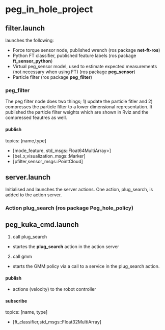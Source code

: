 # peg_in_hole_project

## filter.launch
launches the following:
* Force torque sensor node, published wrench (ros package **net-ft-ros**)
* Python FT classifier, published feature labels (ros package **ft_sensor_python**)
* Virtual peg_sensor model, used to estimate expected measurements 
  (not necessary when using FT) (ros package **peg_sensor**)
* Particle filter (ros package **peg_filter**)

### peg_filter

The peg filter node does two things; 1) update the particle fitler and 2) compresses the particle filter
to a lower dimensional representation. It published the particle filter weights which are shown in Rviz and 
the compressed feautres as well.
#### publish
topics: [name,type]
* [mode_feature, std_msgs::Float64MultiArray>]
* [bel_x,visualization_msgs::Marker]
* [pfilter,sensor_msgs::PointCloud]

## server.launch
Initialised and launches the server actions. One action, plug_search, is added to the action server.

### Action plug_search (ros package Peg_hole_policy)

## peg_kuka_cmd.launch

1. call plug_search
  * startes the **plug_search** action in the action server
2. call gmm
  * starts the GMM policy via a call to a service in the plug_search action.

#### publish
* actions (velocity) to the robot controller
#### subscribe
topics: [name, type]
* [ft_classifier,std_msgs::Float32MultiArray]




